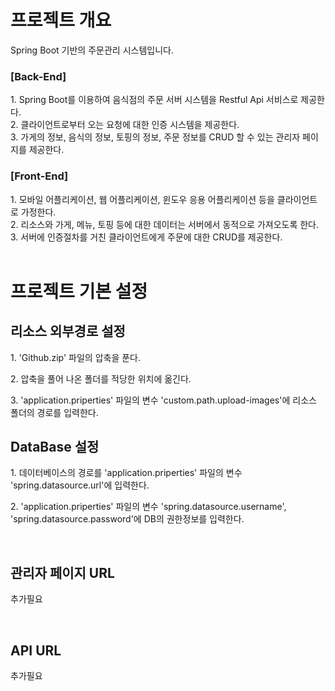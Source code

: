 <h1>프로젝트 개요</h1>
Spring Boot 기반의 주문관리 시스템입니다.<br>

<h3>[Back-End]</h3>
1. Spring Boot를 이용하여 음식점의 주문 서버 시스템을 Restful Api 서비스로 제공한다.<br>
2. 클라이언트로부터 오는 요청에 대한 인증 시스템을 제공한다.<br>
3. 가게의 정보, 음식의 정보, 토핑의 정보, 주문 정보를 CRUD 할 수 있는 관리자 페이지를 제공한다.<br>

<h3>[Front-End]</h3>
1. 모바일 어플리케이션, 웹 어플리케이션, 윈도우 응용 어플리케이션 등을 클라이언트로 가정한다.<br>
2. 리소스와 가게, 메뉴, 토핑 등에 대한 데이터는 서버에서 동적으로 가져오도록 한다.<br>
3. 서버에 인증절차를 거친 클라이언트에게 주문에 대한 CRUD를 제공한다.<br>
<br>

<h1>프로젝트 기본 설정</h1>

<h2>리소스 외부경로 설정</h2>
<p>1. 'Github.zip' 파일의 압축을 푼다.</p>
<p>2. 압축을 풀어 나온 폴더를 적당한 위치에 옮긴다.</p>
<p>3. 'application.priperties' 파일의 변수 'custom.path.upload-images'에 리소스 폴더의 경로를 입력한다.</p>

<h2>DataBase 설정</h2>
<p>1. 데이터베이스의 경로를 'application.priperties' 파일의 변수 'spring.datasource.url'에 입력한다.</p>
<p>2. 'application.priperties' 파일의 변수 'spring.datasource.username', 'spring.datasource.password'에 DB의 권한정보를 입력한다.</p>
<br>

<h2>관리자 페이지 URL</h2>
<p>추가필요</p>
<br>

<h2>API URL</h2>
<p>추가필요</p>
